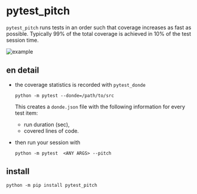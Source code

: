 # pytest_pitch

`pytest_pitch` runs tests in an order such that coverage increases as fast as possible. Typically 99% of the total coverage is achieved in 10% of the test session time.

![example](https://github.com/mikamove/pytest-steep/blob/main/example.png)

## en detail

- the coverage statistics is recorded with `pytest_donde` 

    ```shell
    python -m pytest --donde=/path/to/src
	```
  This creates a `donde.json` file with the following information for every test item:
  - run duration (sec),
  - covered lines of code.

- then run your session with

    ```shell
    python -m pytest  <ANY ARGS> --pitch
	```

## install

```shell
python -m pip install pytest_pitch
```
